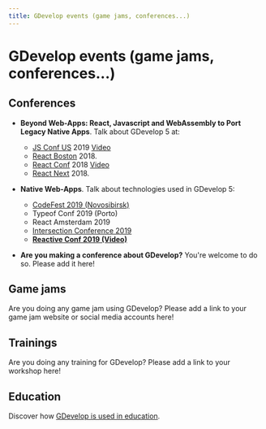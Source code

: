 ```yaml
---
title: GDevelop events (game jams, conferences...)
---
```

# GDevelop events (game jams, conferences...)

## Conferences

* **Beyond Web-Apps: React, Javascript and WebAssembly to Port Legacy Native Apps**. Talk about GDevelop 5 at:
  * [JS Conf US](https://2019.jsconf.us/speakers/florian-rival) 2019 [Video](https://www.youtube.com/watch?v=lttAKhlKuyM)
  * [React Boston](http://www.reactboston.com/) 2018.
  * [React Conf](https://conf.reactjs.org/event.html?FlorianRival) 2018 [Video](https://www.youtube.com/watch?v=6La7jSCnYyk6)
  * [React Next](https://react-next.com/) 2018.

* **Native Web-Apps**. Talk about technologies used in GDevelop 5:
  * [CodeFest 2019 (Novosibirsk)](https://www.youtube.com/watch?v=5YzncpxA2og)
  * Typeof Conf 2019 (Porto)
  * React Amsterdam 2019
  * [Intersection Conference 2019](https://intersection-conference.eu/schedule)
  * **[Reactive Conf 2019 (Video)](https://www.youtube.com/watch?v=sMfNWIbWUb0)**

* **Are you making a conference about GDevelop?** You're welcome to do so. Please add it here!

## Game jams

Are you doing any game jam using GDevelop? Please add a link to your game jam website or social media accounts here!

## Trainings

Are you doing any training for GDevelop? Please add a link to your workshop here!

## Education

Discover how [GDevelop is used in education](https://gdevelop-app.com/education).
